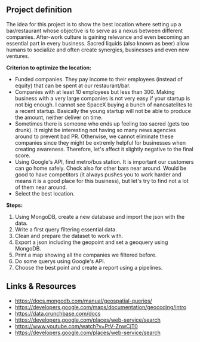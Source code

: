 ## Project definition

The idea for this project is to show the best location where setting up a bar/restaurant whose objective is to serve as a nexus between different companies. 
After-work culture is gaining relevance and even becoming an essential part in every business. Sacred liquids (also known as beer) allow humans to socialize and often create synergies, businesses and even new ventures. 

**Criterion to optimize the location:**
- Funded companies. They pay income to their employees (instead of equity) that can be spent at our restaurant/bar.
- Companies with at least 10 employees but less than 300. Making business with a very large companies is not very easy if your startup is not big enough. I cannot see SpaceX buying a bunch of nanosatelites to a recent startup. Basically the young startup will not be able to produce the amount, neither deliver on time.
- Sometimes there is someone who ends up feeling too sacred (gets too drunk). It might be interesting not having so many news agencies around to prevent bad PR. Otherwise, we cannot eliminate these companies since they might be extremly helpful for businesses when creating awareness. Therefore, let's affect it slightly negative to the final score. 
- Using Google's API, find metro/bus station. It is important our customers can go home safely. Check also for other bars near around. Would be good to have competitors (it always pushes you to work harder and means it is a good place for this business), but let's try to find not a lot of them near around.
- Select the best location.

**Steps:**
1. Using MongoDB, create a new database and import the json with the data.
2. Write a first query filtering essential data.
3. Clean and prepare the dataset to work with.
4. Export a json including the geopoint and set a geoquery using MongoDB.
5. Print a map showing all the companies we filtered before.
6. Do some querys using Google's API.
7. Choose the best point and create a report using a pipelines.



## Links & Resources

- https://docs.mongodb.com/manual/geospatial-queries/
- https://developers.google.com/maps/documentation/geocoding/intro
- https://data.crunchbase.com/docs
- https://developers.google.com/places/web-service/search
- https://www.youtube.com/watch?v=PtV-ZnwCjT0
- https://developers.google.com/places/web-service/search
